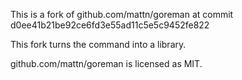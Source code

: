 This is a fork of github.com/mattn/goreman at commit d0ee41b21be92ce6fd3e55ad11c5e5c9452fe822

This fork turns the command into a library.

github.com/mattn/goreman is licensed as MIT.

